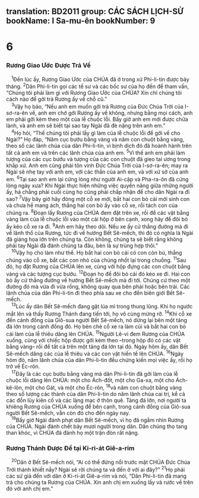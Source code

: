 translation: BD2011
group: CÁC SÁCH LỊCH-SỬ
bookName: I Sa-mu-ên 
bookNumber: 9
-------

<div class="title"><h1>6</h1><h3>Rương Giao Ước Ðược Trả Về</h3></div>
<span class="verse 1sa_6_1"> <sup>1</sup>Ðến lúc ấy, Rương Giao Ước của CHÚA đã ở trong xứ Phi-li-tin được bảy tháng. </span>
<span class="verse 1sa_6_2"><sup>2</sup>Dân Phi-li-tin gọi các tế sư và các bốc sư của họ đến để tham vấn, “Chúng tôi phải làm gì với Rương Giao Ước của CHÚA? Xin chỉ chúng tôi cách nào để gởi trả Rương ấy về chỗ cũ.”<br/></span>
<span class="verse 1sa_6_3"> <sup>3</sup>Vậy họ bảo, “Nếu anh em muốn gởi trả Rương của Ðức Chúa Trời của I-sơ-ra-ên về, anh em chớ gởi Rương ấy về không, nhưng bằng mọi cách, anh em phải gởi kèm theo một của lễ chuộc lỗi. Bấy giờ anh em mới được chữa lành, và anh em sẽ biết tại sao tay Ngài đã đè nặng trên anh em.”<br/></span>
<span class="verse 1sa_6_4"> <sup>4</sup>Họ hỏi, “Thế chúng tôi phải lấy gì làm của lễ chuộc lỗi để gởi về cho Ngài?” Họ đáp, “Năm cục bướu bằng vàng và năm con chuột bằng vàng, theo số các lãnh chúa của dân Phi-li-tin, vì bịnh dịch đó đã hoành hành trên tất cả anh em và trên các lãnh chúa của anh em. </span>
<span class="verse 1sa_6_5"><sup>5</sup>Vì thế anh em phải làm tượng của các cục bướu và tượng của các con chuột đã gieo tai ương trong khắp xứ. Anh em cũng phải tôn vinh Ðức Chúa Trời của I-sơ-ra-ên; may ra Ngài sẽ nhẹ tay với anh em, với các thần của anh em, và với xứ sở của anh em. </span>
<span class="verse 1sa_6_6"><sup>6</sup>Tại sao anh em lại cứng lòng như người Ai-cập và Pha-ra-ôn đã cứng lòng ngày xưa? Khi Ngài thực hiện những việc quyền năng giữa những người ấy, há chẳng phải cuối cùng họ cũng phải chấp nhận để cho dân Ngài ra đi sao? </span>
<span class="verse 1sa_6_7"><sup>7</sup>Vậy bây giờ hãy đóng một cỗ xe mới, bắt hai con bò cái mới sinh con và chưa hề mang ách, thắng hai con bò ấy vào cỗ xe, rồi tách con của chúng ra. </span>
<span class="verse 1sa_6_8"><sup>8</sup>Ðoạn lấy Rương của CHÚA đem đặt trên xe, rồi để các vật bằng vàng làm của lễ chuộc lỗi vào một cái hộp ở bên cạnh, xong hãy để đôi bò ấy kéo cỗ xe ra đi. </span>
<span class="verse 1sa_6_9"><sup>9</sup>Anh em hãy theo dõi. Nếu xe ấy cứ thẳng đường mà đi về lãnh thổ của Rương, tức đi về hướng Bết Sê-mếch, thì đó có nghĩa là Ngài đã giáng họa lớn trên chúng ta. Còn không, chúng ta sẽ biết rằng không phải tay Ngài đã đánh chúng ta đâu, bèn là sự trùng hợp thôi.”<br/></span>
<span class="verse 1sa_6_10"> <sup>10</sup>Vậy họ cho làm như thế. Họ bắt hai con bò cái có con còn bú, thắng chúng vào cỗ xe, bắt các con nhỏ của chúng nhốt lại trong chuồng. </span>
<span class="verse 1sa_6_11"><sup>11</sup>Sau đó, họ đặt Rương của CHÚA lên xe, cùng với hộp đựng các con chuột bằng vàng và các tượng cục bướu. </span>
<span class="verse 1sa_6_12"><sup>12</sup>Ðoạn họ để đôi bò cái đó kéo xe đi. Hai con bò ấy cứ thẳng đường về hướng Bết Sê-mếch mà đi tới. Chúng cứ theo một đường đó mà vừa đi vừa rống, không quay qua bên phải hoặc bên trái. Các lãnh chúa của dân Phi-li-tin đi theo phía sau xe cho đến biên giới Bết Sê-mếch.<br/></span>
<span class="verse 1sa_6_13"> <sup>13</sup>Lúc ấy dân Bết Sê-mếch đang gặt lúa mì trong thung lũng. Khi họ ngước mắt lên và thấy Rương Thánh đang tiến tới, họ vô cùng mừng rỡ. </span>
<span class="verse 1sa_6_14"><sup>14</sup>Khi cỗ xe đến cánh đồng của Giô-sua người Bết Sê-mếch, nó dừng lại bên một tảng đá lớn trong cánh đồng đó. Họ bèn chẻ cỗ xe ra làm củi và bắt hai con bò cái làm của lễ thiêu dâng lên CHÚA. </span>
<span class="verse 1sa_6_15"><sup>15</sup>Người Lê-vi đem Rương của CHÚA xuống, cùng với chiếc hộp được gởi kèm theo –trong hộp đó có các vật bằng vàng– rồi để tất cả trên một tảng đá lớn tại đó. Ngày hôm ấy, dân Bết Sê-mếch dâng các của lễ thiêu và các con vật hiến tế lên CHÚA. </span>
<span class="verse 1sa_6_16"><sup>16</sup>Ngày hôm đó, năm lãnh chúa của dân Phi-li-tin đều chứng kiến mọi việc ấy, rồi họ trở về Éc-rôn.<br/></span>
<span class="verse 1sa_6_17"> <sup>17</sup>Ðây là các cục bướu bằng vàng mà dân Phi-li-tin đã gởi làm của lễ chuộc lỗi dâng lên CHÚA: một cho Ách-đốt, một cho Ga-xa, một cho Ách-kê-lôn, một cho Gát, và một cho Éc-rôn, </span>
<span class="verse 1sa_6_18"><sup>18</sup>và năm con chuột bằng vàng theo số lượng các thành của dân Phi-li-tin do năm lãnh chúa cai trị, kể cả các đồn lũy kiên cố và các làng mạc ở thôn quê. Tảng đá lớn, nơi người ta khiêng Rương của CHÚA xuống để bên cạnh, trong cánh đồng của Giô-sua người Bết Sê-mếch, vẫn còn đó cho đến ngày nay.<br/></span>
<span class="verse 1sa_6_19"> <sup>19</sup>Bấy giờ Ngài đánh phạt dân Bết Sê-mếch, vì họ đã ngắm nhìn Rương của CHÚA. Ngài đánh chết bảy mươi người trong dân. Dân chúng thọ tang than khóc, vì CHÚA đã đánh họ một trận đòn rất nặng.<br/></span>
<div class="title"><h3>Rương Thánh Ðược Ðể tại Ki-ri-át Giê-a-rim</h3></div>
<span class="verse 1sa_6_20"> <sup>20</sup>Dân ở Bết Sê-mếch nói, “Ai có thể đứng nổi trước mặt CHÚA Ðức Chúa Trời thánh khiết nầy? Ngài sẽ rời chúng ta và đến ở với ai đây?” </span>
<span class="verse 1sa_6_21"><sup>21</sup>Họ phái các sứ giả đến với dân ở Ki-ri-át Giê-a-rim và nói, “Dân Phi-li-tin đã mang trả cho chúng ta Rương của CHÚA. Xin anh chị em xuống lấy và rước về trên đó với anh chị em.”<br/></span>
